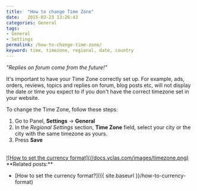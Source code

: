 ```yaml
---
title:  "How to change Time Zone"
date:   2015-03-23 13:26:43
categories: General
tags: 
- General
- Settings
permalink: /how-to-change-time-zone/
keyword: time, timezone, regional, date, country
---
```

_"Replies on forum come from the future!"_ 

It's important to have your Time Zone correctly set up. For example, ads, orders, reviews, topics and replies on forum, blog posts etc, will not display the date or time you expect to if you don't have the correct timezone set in your website. 

To change the Time Zone, follow these steps: 

1. Go to Panel, **Settings** -> **General** 
2. In the _Regional Settings_ section, **Time Zone** field, select your city or the city with the same timezone as yours. 
3. Press **Save** 

<br>
<a href="//docs.yclas.com/images/timezone.png" class="thumbnail gallery-item" data-gallery>
![How to set the currency format](//docs.yclas.com/images/timezone.png)
</a>

<br>
**Related posts:**

* [How to set the currency format?]({{ site.baseurl }}/how-to-currency-format)

